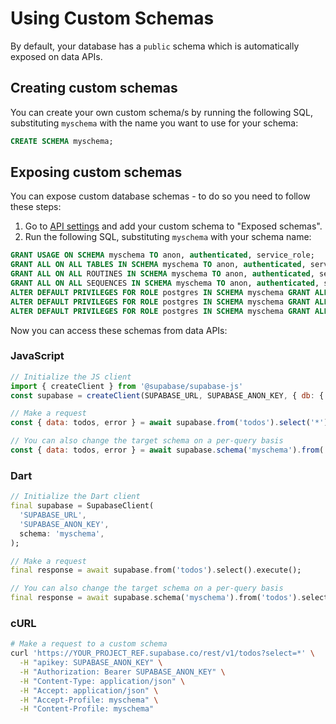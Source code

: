 # Using Custom Schemas

By default, your database has a `public` schema which is automatically exposed on data APIs.

## Creating custom schemas

You can create your own custom schema/s by running the following SQL, substituting `myschema` with the name you want to use for your schema:

```sql
CREATE SCHEMA myschema;
```

## Exposing custom schemas

You can expose custom database schemas - to do so you need to follow these steps:

1. Go to [API settings](https://supabase.com/dashboard/project/_/settings/api) and add your custom schema to "Exposed schemas".
2. Run the following SQL, substituting `myschema` with your schema name:

```sql
GRANT USAGE ON SCHEMA myschema TO anon, authenticated, service_role;
GRANT ALL ON ALL TABLES IN SCHEMA myschema TO anon, authenticated, service_role;
GRANT ALL ON ALL ROUTINES IN SCHEMA myschema TO anon, authenticated, service_role;
GRANT ALL ON ALL SEQUENCES IN SCHEMA myschema TO anon, authenticated, service_role;
ALTER DEFAULT PRIVILEGES FOR ROLE postgres IN SCHEMA myschema GRANT ALL ON TABLES TO anon, authenticated, service_role;
ALTER DEFAULT PRIVILEGES FOR ROLE postgres IN SCHEMA myschema GRANT ALL ON ROUTINES TO anon, authenticated, service_role;
ALTER DEFAULT PRIVILEGES FOR ROLE postgres IN SCHEMA myschema GRANT ALL ON SEQUENCES TO anon, authenticated, service_role;
```

Now you can access these schemas from data APIs:

### JavaScript

```javascript
// Initialize the JS client
import { createClient } from '@supabase/supabase-js'
const supabase = createClient(SUPABASE_URL, SUPABASE_ANON_KEY, { db: { schema: 'myschema' } })

// Make a request
const { data: todos, error } = await supabase.from('todos').select('*')

// You can also change the target schema on a per-query basis
const { data: todos, error } = await supabase.schema('myschema').from('todos').select('*')
```

### Dart

```dart
// Initialize the Dart client
final supabase = SupabaseClient(
  'SUPABASE_URL',
  'SUPABASE_ANON_KEY',
  schema: 'myschema',
);

// Make a request
final response = await supabase.from('todos').select().execute();

// You can also change the target schema on a per-query basis
final response = await supabase.schema('myschema').from('todos').select().execute();
```

### cURL

```bash
# Make a request to a custom schema
curl 'https://YOUR_PROJECT_REF.supabase.co/rest/v1/todos?select=*' \
  -H "apikey: SUPABASE_ANON_KEY" \
  -H "Authorization: Bearer SUPABASE_ANON_KEY" \
  -H "Content-Type: application/json" \
  -H "Accept: application/json" \
  -H "Accept-Profile: myschema" \
  -H "Content-Profile: myschema"
```
